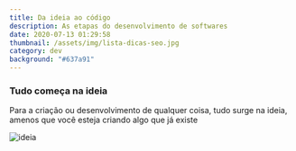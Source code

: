 ```yaml
---
title: Da ideia ao código
description: As etapas do desenvolvimento de softwares
date: 2020-07-13 01:29:58
thumbnail: /assets/img/lista-dicas-seo.jpg
category: dev
background: "#637a91"
---
```

### Tudo começa na ideia

Para a criação ou desenvolvimento de qualquer coisa, tudo surge na ideia, amenos que você esteja criando algo que já existe

![ideia](/assets/img/night-mode.png "ideia")